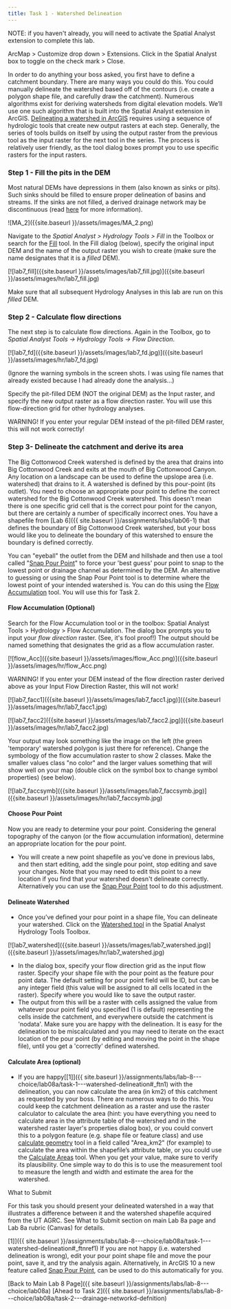 ```yaml
---
title: Task 1 - Watershed Delineation
---
```


NOTE: if you haven't already, you will need to activate the Spatial Analyst extension to complete this lab. 

ArcMap > Customize drop down > Extensions.  Click in the Spatial Analyst box to toggle on the check mark > Close.

In order to do anything your boss asked, you first have to define a catchment boundary.  There are many ways you could do this. You could manually delineate the watershed based off of the contours (i.e. create a polygon shape file, and carefully draw the catchment). Numerous algorithms exist for deriving watersheds from digital elevation models. We’ll use one such algorithm that is built into the Spatial Analyst extension in ArcGIS.  [Delineating a watershed in ArcGIS](http://help.arcgis.com/en/arcgisdesktop/10.0/help/index.html#/How_Watershed_works/009z00000068000000/) requires using a sequence of hydrologic tools that create new output rasters at each step.  Generally, the series of tools builds on itself by using the output raster from the previous tool as the input raster for the next tool in the series.  The process is relatively user friendly, as the tool dialog boxes prompt you to use specific rasters for the input rasters.

### Step 1 - Fill the pits in the DEM

Most natural DEMs have depressions in them (also known as sinks or pits). Such sinks should be filled to ensure proper delineation of basins and streams. If the sinks are not filled, a derived drainage network may be discontinuous (read [here](http://help.arcgis.com/en/arcgisdesktop/10.0/help/index.html#/Creating_a_depressionless_DEM/009z0000005q000000/) for more information). 

![MA_2]({{site.baseurl }}/assets/images/MA_2.png)

Navigate to the *Spatial Analyst > Hydrology Tools > Fill* in the Toolbox or search for the [Fill](http://help.arcgis.com/en/arcgisdesktop/10.0/help/index.html#/Fill/009z00000050000000/) tool. 
In the Fill dialog (below), specify the original input DEM and the name of the output raster you wish to create (make sure the name designates that it is a *filled* DEM). 

[![lab7_fill]({{site.baseurl }}/assets/images/lab7_fill.jpg)]({{site.baseurl }}/assets/images/hr/lab7_fill.jpg)

Make sure that all subsequent Hydrology Analyses in this lab are run on this *filled* DEM. 

### Step 2 - Calculate flow directions

The next step is to calculate flow directions. Again in the Toolbox, go to *Spatial Analyst Tools -> Hydrology Tools -> Flow Direction*. 

[![lab7_fd]({{site.baseurl }}/assets/images/lab7_fd.jpg)]({{site.baseurl }}/assets/images/hr/lab7_fd.jpg)

(Ignore the warning symbols in the screen shots.  I was using file names that already existed because I had already done the analysis...)

Specify the pit-filled DEM (NOT the original DEM) as the Input raster, and specify the new output raster as a flow direction raster.  You will use this flow-direction grid for other hydrology analyses. 

WARNING! If you enter your regular DEM instead of the pit-filled DEM raster, this will not work correctly!

### Step 3- Delineate the catchment and derive its area

The Big Cottonwood Creek watershed is defined by the area that drains into Big Cottonwood Creek and exits at the mouth of Big Cottonwood Canyon. Any location on a landscape can be used to define the upslope area (i.e. watershed) that drains to it.  A watershed is defined by this pour-point (its outlet). You need to choose an appropriate pour point to define the correct watershed for the Big Cottonwood Creek watershed.  This doesn't mean there is one specific grid cell that is the correct pour point for the canyon, but there are certainly a number of specifically incorrect ones. You have a shapefile from [Lab 6]({{ site.baseurl }}/assignments/labs/lab06-1) that defines the boundary of Big Cottonwood Creek watershed, but your boss would like you to delineate the boundary of this watershed to ensure the boundary is defined correctly. 

You can "eyeball" the outlet from the DEM and hillshade and then use a tool called "[Snap Pour Point](http://help.arcgis.com/en/arcgisdesktop/10.0/help/index.html#//009z00000055000000.htm)" to force your 'best guess' pour point to snap to the lowest point or drainage channel as determined by the DEM.  An alternative to guessing or using the Snap Pour Point tool is to determine where the lowest point of your intended watershed is. You can do this using the [Flow Accumulation](http://help.arcgis.com/en/arcgisdesktop/10.0/help/index.html#//009z00000051000000.htm) tool. You will use this for Task 2.

#### Flow Accumulation (Optional)

Search for the Flow Accumulation tool or in the toolbox: Spatial Analyst Tools > Hydrology > Flow Accumulation.
The dialog box prompts you to input your *flow direction* raster.  (See, it's fool proof!)  The output should be named something that designates the grid as a flow accumulation raster. 

[![flow_Acc]({{site.baseurl }}/assets/images/flow_Acc.png)]({{site.baseurl }}/assets/images/hr/flow_Acc.png)

WARNING! If you enter your DEM instead of the flow direction raster derived above as your Input Flow Direction Raster, this will not work!

[![lab7_facc1]({{site.baseurl }}/assets/images/lab7_facc1.jpg)]({{site.baseurl }}/assets/images/hr/lab7_facc1.jpg)

[![lab7_facc2]({{site.baseurl }}/assets/images/lab7_facc2.jpg)]({{site.baseurl }}/assets/images/hr/lab7_facc2.jpg)

Your output may look something like the image on the left (the green 'temporary' watershed polygon is just there for reference).  Change the symbology of the flow accumulation raster to show 2 classes. Make the smaller values class "no color" and the larger values something that will show well on your map (double click on the symbol box to change symbol properties) (see below). 

[![lab7_faccsymb]({{site.baseurl }}/assets/images/lab7_faccsymb.jpg)]({{site.baseurl }}/assets/images/hr/lab7_faccsymb.jpg)

#### Choose Pour Point

Now you are ready to determine your pour point.  Considering the general topography of the canyon (or the flow accumulation information), determine an appropriate location for the pour point. 

- You will create a new point shapefile as you've done in previous labs, and then start editing, add the single pour point, stop editing and save your changes.  Note that you may need to edit this point to a new location if you find that your watershed doesn't delineate correctly. Alternatively you can use the [Snap Pour Point](http://help.arcgis.com/en/arcgisdesktop/10.0/help/index.html#//009z00000055000000.htm) tool to do this adjustment.

#### Delineate Watershed

- Once you’ve defined your pour point in a shape file, You can delineate your watershed. Click on the [Watershed tool](http://help.arcgis.com/en/arcgisdesktop/10.0/help/index.html#/Watershed/009z00000059000000/) in the Spatial Analyst Hydrology Tools Toolbox.

[![lab7_watershed]({{site.baseurl }}/assets/images/lab7_watershed.jpg)]({{site.baseurl }}/assets/images/hr/lab7_watershed.jpg)

-  In the dialog box, specify your flow direction grid as the input flow raster. Specify your shape file with the pour point as the feature pour point data. The default setting for pour point field will be ID, but can be any integer field (this value will be assigned to all cells located in the raster). Specify where you would like to save the output raster. 
- The output from this will be a raster with cells assigned the value from whatever pour point field you specified (1 is default) representing the cells inside the catchment, and everywhere outside the catchment is 'nodata'. Make sure you are happy with the delineation. It is easy for the delineation to be miscalculated and you may need to iterate on the exact location of the pour point (by editing and moving the point in the shape file), until you get a 'correctly' defined watershed. 

#### Calculate Area (optional)

- If you are happy[[1\]]({{ site.baseurl }}/assignments/labs/lab-8---choice/lab08a/task-1---watershed-delineation#_ftn1) with the delineation, you can now calculate the area (in km2) of this catchment as requested by your boss. There are numerous ways to do this. You could keep the catchment delineation as a raster and use the raster calculator to calculate the area (hint: you have everything you need to calculate area in the attribute table of the watershed and in the watershed raster layer's properties dialog box), or you could convert this to a polygon feature (e.g. shape file or feature class) and use [calculate geometry](http://resources.arcgis.com/en/help/main/10.1/index.html#//005s00000027000000) tool in a field called "Area_km2" (for example) to calculate the area within the shapefile’s attribute table, or you could use the [Calculate Areas](http://help.arcgis.com/en/arcgisdesktop/10.0/help/index.html#//005p0000003q000000.htm) tool.  When you get your value, make sure to verify its plausibility. One simple way to do this is to use the measurement tool to measure the length and width and estimate the area for the watershed.

What to Submit

For this task you should present your delineated watershed in a way that illustrates a difference between it and the watershed shapefile acquired from the UT AGRC. See What to Submit section on main Lab 8a page and Lab 8a rubric (Canvas) for details.

[1\]]({{ site.baseurl }}/assignments/labs/lab-8---choice/lab08a/task-1---watershed-delineation#_ftnref1) If you are not happy (i.e. watershed delineation is wrong), edit your pour point shape file and move the pour point, save it, and try the analysis again. Alternatively, in ArcGIS 10 a new feature called [Snap Pour Point](http://help.arcgis.com/en/arcgisdesktop/10.0/help/index.html#/Snap_Pour_Point/009z00000055000000/), can be used to do this automatically for you.

[Back to Main Lab 8 Page]({{ site.baseurl }}/assignments/labs/lab-8---choice/lab08a)                                                                                                                                                      [Ahead to Task 2]({{ site.baseurl }}/assignments/labs/lab-8---choice/lab08a/task-2---drainage-networkd-defnition)

